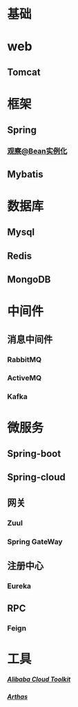 # 基础
# web
## Tomcat
# 框架
## Spring
### [观察@Bean实例化](./spring/观察@Bean实例化.md)
## Mybatis
# 数据库
## Mysql
## Redis
## MongoDB
# 中间件
## 消息中间件
### RabbitMQ
### ActiveMQ
### Kafka
# 微服务
## Spring-boot
## Spring-cloud
## 网关
### Zuul
### Spring GateWay
## 注册中心
### Eureka
## RPC
### Feign
# 工具
##### [Alibaba Cloud Toolkit]()
##### [Arthas](./util/Arthas.md)
